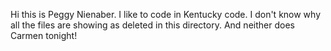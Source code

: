 Hi this is Peggy Nienaber. I like to code in Kentucky code. I don't know why all the files are showing as deleted in this directory.
And neither does Carmen tonight!